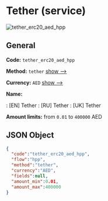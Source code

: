 
# Tether (service) 
![tether_erc20_aed_hpp](https://static.openfintech.io/payment_methods/tether_erc20_aed_hpp/logo.svg?w=400&c=v0.59.26#w200)  

## General 
 
**Code:** `tether_erc20_aed_hpp` 
 
**Method:** `tether` 
 [show -->](/payment-methods/tether/) 
 
**Currency:** `AED` [show -->](/currencies/AED/) 
 
**Name:** 
 
:	[EN] Tether 
:	[RU] Tether 
:	[UK] Tether 
 
**Amount limits:** from `0.01` to `400000` AED 

## JSON Object 

```json
{
  "code":"tether_erc20_aed_hpp",
  "flow":"hpp",
  "method":"tether",
  "currency":"AED",
  "fields":null,
  "amount_min":0.01,
  "amount_max":400000
}
```  
